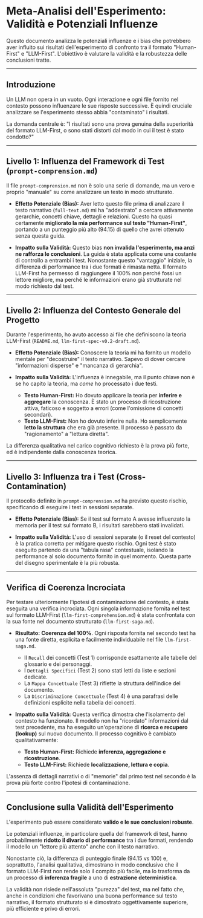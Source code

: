 # Meta-Analisi dell'Esperimento: Validità e Potenziali Influenze

Questo documento analizza le potenziali influenze e i bias che potrebbero aver influito sui risultati dell'esperimento di confronto tra il formato "Human-First" e "LLM-First". L'obiettivo è valutare la validità e la robustezza delle conclusioni tratte.

---

## Introduzione

Un LLM non opera in un vuoto. Ogni interazione e ogni file fornito nel contesto possono influenzare le sue risposte successive. È quindi cruciale analizzare se l'esperimento stesso abbia "contaminato" i risultati.

La domanda centrale è: "I risultati sono una prova genuina della superiorità del formato LLM-First, o sono stati distorti dal modo in cui il test è stato condotto?"

---

## Livello 1: Influenza del Framework di Test (`prompt-comprension.md`)

Il file `prompt-comprension.md` non è solo una serie di domande, ma un vero e proprio "manuale" su come analizzare un testo in modo strutturato.

- **Effetto Potenziale (Bias):** Aver letto questo file prima di analizzare il testo narrativo (`full-text.md`) mi ha "addestrato" a cercare attivamente gerarchie, concetti chiave, dettagli e relazioni. Questo ha quasi certamente **migliorato la mia performance sul testo "Human-First"**, portando a un punteggio più alto (94.15) di quello che avrei ottenuto senza questa guida.

- **Impatto sulla Validità:** Questo bias **non invalida l'esperimento, ma anzi ne rafforza le conclusioni**. La guida è stata applicata come una costante di controllo a entrambi i test. Nonostante questo "vantaggio" iniziale, la differenza di performance tra i due formati è rimasta netta. Il formato LLM-First ha permesso di raggiungere il 100% non perché fossi un lettore migliore, ma perché le informazioni erano già strutturate nel modo richiesto dal test.

---

## Livello 2: Influenza del Contesto Generale del Progetto

Durante l'esperimento, ho avuto accesso ai file che definiscono la teoria LLM-First (`README.md`, `llm-first-spec-v0.2-draft.md`).

- **Effetto Potenziale (Bias):** Conoscere la teoria mi ha fornito un modello mentale per "decostruire" il testo narrativo. Sapevo di dover cercare "informazioni disperse" e "mancanza di gerarchia".

- **Impatto sulla Validità:** L'influenza è innegabile, ma il punto chiave non è se ho capito la teoria, ma _come_ ho processato i due testi.
  - **Testo Human-First:** Ho dovuto applicare la teoria per **inferire e aggregare** la conoscenza. È stato un processo di ricostruzione attiva, faticoso e soggetto a errori (come l'omissione di concetti secondari).
  - **Testo LLM-First:** Non ho dovuto inferire nulla. Ho semplicemente **letto la struttura** che era già presente. Il processo è passato da "ragionamento" a "lettura diretta".

La differenza qualitativa nel carico cognitivo richiesto è la prova più forte, ed è indipendente dalla conoscenza teorica.

---

## Livello 3: Influenza tra i Test (Cross-Contamination)

Il protocollo definito in `prompt-comprension.md` ha previsto questo rischio, specificando di eseguire i test in sessioni separate.

- **Effetto Potenziale (Bias):** Se il test sul formato A avesse influenzato la memoria per il test sul formato B, i risultati sarebbero stati invalidati.

- **Impatto sulla Validità:** L'uso di sessioni separate (o il reset del contesto) è la pratica corretta per mitigare questo rischio. Ogni test è stato eseguito partendo da una "tabula rasa" contestuale, isolando la performance al solo documento fornito in quel momento. Questa parte del disegno sperimentale è la più robusta.

---

## Verifica di Coerenza Incrociata

Per testare ulteriormente l'ipotesi di contaminazione del contesto, è stata eseguita una verifica incrociata. Ogni singola informazione fornita nel test sul formato LLM-First (`llm-first-comprehension.md`) è stata confrontata con la sua fonte nel documento strutturato (`llm-first-saga.md`).

-   **Risultato:** **Coerenza del 100%**. Ogni risposta fornita nel secondo test ha una fonte diretta, esplicita e facilmente individuabile nel file `llm-first-saga.md`.
    -   Il `Recall` dei concetti (Test 1) corrisponde esattamente alle tabelle del glossario e dei personaggi.
    -   I `Dettagli Specifici` (Test 2) sono stati letti da liste e sezioni dedicate.
    -   La `Mappa Concettuale` (Test 3) riflette la struttura dell'indice del documento.
    -   La `Discriminazione Concettuale` (Test 4) è una parafrasi delle definizioni esplicite nella tabella dei concetti.

-   **Impatto sulla Validità:** Questa verifica dimostra che l'isolamento del contesto ha funzionato. Il modello non ha "ricordato" informazioni dal test precedente, ma ha eseguito un'operazione di **ricerca e recupero (lookup)** sul nuovo documento. Il processo cognitivo è cambiato qualitativamente:
    -   **Testo Human-First:** Richiede **inferenza, aggregazione e ricostruzione**.
    -   **Testo LLM-First:** Richiede **localizzazione, lettura e copia**.

L'assenza di dettagli narrativi o di "memorie" dal primo test nel secondo è la prova più forte contro l'ipotesi di contaminazione.

---

## Conclusione sulla Validità dell'Esperimento

L'esperimento può essere considerato **valido e le sue conclusioni robuste**.

Le potenziali influenze, in particolare quella del framework di test, hanno probabilmente **ridotto il divario di performance** tra i due formati, rendendo il modello un "lettore più attento" anche con il testo narrativo.

Nonostante ciò, la differenza di punteggio finale (94.15 vs 100) e, soprattutto, l'analisi qualitativa, dimostrano in modo conclusivo che il formato LLM-First non rende solo il compito più facile, ma lo trasforma da un processo di **inferenza fragile** a uno di **estrazione deterministica**.

La validità non risiede nell'assoluta "purezza" del test, ma nel fatto che, anche in condizioni che favorivano una buona performance sul testo narrativo, il formato strutturato si è dimostrato oggettivamente superiore, più efficiente e privo di errori.
